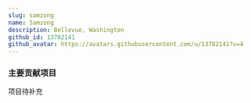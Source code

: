 ```yaml
---
slug: samzong
name: Samzong
description: Bellevue, Washington
github_id: 13782141
github_avatar: https://avatars.githubusercontent.com/u/13782141?v=4
---
```


### 主要贡献项目

项目待补充
